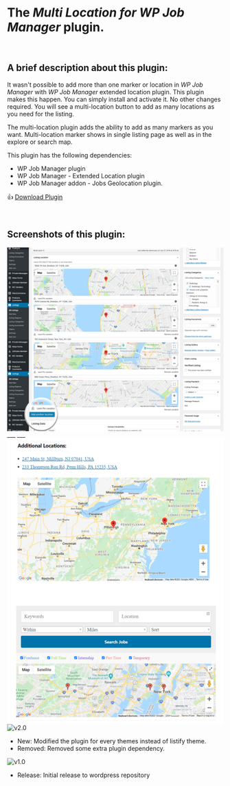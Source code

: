 # The _Multi Location for WP Job Manager_ plugin.

<br/>

## A brief description about this plugin:

It wasn't possible to add more than one marker or location in _WP Job Manager_ with _WP Job Manager_ extended location plugin. This plugin makes this happen. You can simply install and activate it. No other changes required. You will see a multi-location button to add as many locations as you need for the listing.

The multi-location plugin adds the ability to add as many markers as you want. Multi-location marker shows in single listing page as well as in the explore or search map.

This plugin has the following dependencies:

-   WP Job Manager plugin
-   WP Job Manager - Extended Location plugin
-   WP Job Manager addon - Jobs Geolocation plugin.

👍 [Download Plugin](https://wordpress.org/plugins/listify-multi-location-for-wp-job-manager/)

<br/>

## Screenshots of this plugin:

<img align="left" alt="JavaScript" src="./screenshots/screenshot-1.png" title="Screenshot #1"/>
___

<img align="left" alt="JavaScript" src="./screenshots/screenshot-2.png" title="Screenshot #2"/>
___

<img align="left" alt="JavaScript" src="./screenshots/screenshot-3.png" title="Screenshot #3"/>

<br/>

![v2.0](https://img.shields.io/badge/Version-2.0-brightgreen)

-   New: Modified the plugin for every themes instead of listify theme.
-   Removed: Removed some extra plugin dependency.

![v1.0](https://img.shields.io/badge/Version-1.0-brightgreen)

-   Release: Initial release to wordpress repository
